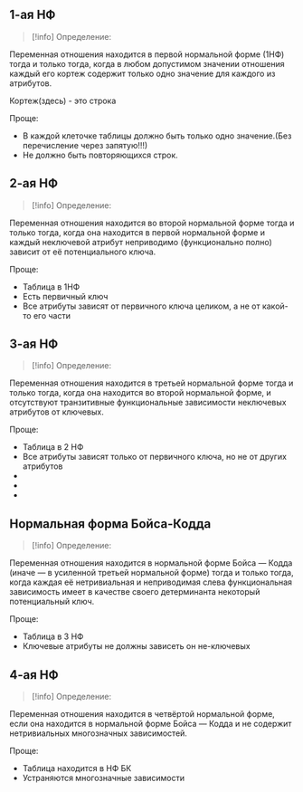## 1-ая НФ

>[!info]
>Определение: 
>
Переменная отношения находится в первой нормальной форме (1НФ) тогда и только тогда, когда в любом допустимом значении отношения каждый его кортеж содержит только одно значение для каждого из атрибутов.

Кортеж(здесь) - это строка

Проще:
- В каждой клеточке таблицы должно быть только одно значение.(Без перечисление через запятую!!!)
- Не должно быть повторяющихся строк.

## 2-ая НФ

>[!info]
>Определение: 
>
Переменная отношения находится во второй нормальной форме тогда и только тогда, когда она находится в первой нормальной форме и каждый неключевой атрибут неприводимо (функционально полно) зависит от её потенциального ключа.


Проще:
- Таблица в 1НФ
- Есть первичный ключ
- Все атрибуты зависят от первичного ключа целиком, а не от какой-то его части

## 3-ая НФ

>[!info]
>Определение: 
>
Переменная отношения находится в третьей нормальной форме тогда и только тогда, когда она находится во второй нормальной форме, и отсутствуют транзитивные функциональные зависимости неключевых атрибутов от ключевых.


Проще:
- Таблица в 2 НФ
- Все атрибуты зависят только от первичного ключа, но не от других атрибутов
- 
- 
-  
## Нормальная форма Бойса-Кодда

>[!info]
>Определение: 
>
Переменная отношения находится в нормальной форме Бойса — Кодда (иначе — в усиленной третьей нормальной форме) тогда и только тогда, когда каждая её нетривиальная и неприводимая слева функциональная зависимость имеет в качестве своего детерминанта некоторый потенциальный ключ.

Проще:
- Таблица в 3 НФ
- Ключевые атрибуты не должны зависеть он не-ключевых

## 4-ая НФ

>[!info]
>Определение: 
>
Переменная отношения находится в четвёртой нормальной форме, если она находится в нормальной форме Бойса — Кодда и не содержит нетривиальных многозначных зависимостей.


Проще:
- Таблица находится в НФ БК
- Устраняются многозначные зависимости